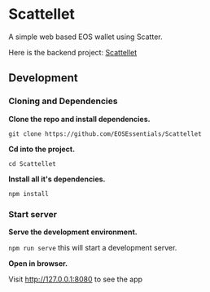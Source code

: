 # Scattellet

A simple web based EOS wallet using Scatter.

Here is the backend project: [Scattellet](https://github.com/EOSEssentials/Scattellet)

## Development

### Cloning and Dependencies

**Clone the repo and install dependencies.**

`git clone https://github.com/EOSEssentials/Scattellet`

**Cd into the project.**

`cd Scattellet`

**Install all it's dependencies.**

`npm install`

### Start server

**Serve the development environment.**

`npm run serve`  this will start a development server.

**Open in browser.**

Visit http://127.0.0.1:8080 to see the app
